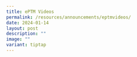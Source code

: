 ```yaml
---
title: ePTM Videos
permalink: /resources/announcements/eptmvideos/
date: 2024-01-14
layout: post
description: ""
image: ""
variant: tiptap
---
```

